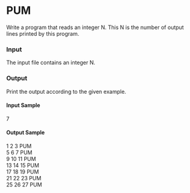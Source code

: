# PUM
Write a program that reads an integer N. This N is the number of output lines printed by this program.
### Input
The input file contains an integer N.
### Output
Print the output according to the given example.
#### Input Sample	
7
#### Output Sample
1 2 3 PUM  
5 6 7 PUM  
9 10 11 PUM  
13 14 15 PUM  
17 18 19 PUM  
21 22 23 PUM  
25 26 27 PUM